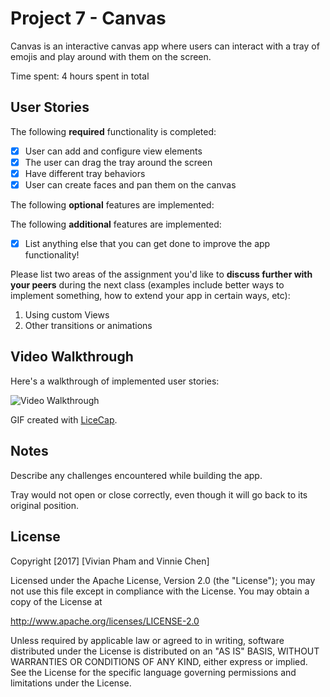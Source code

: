 # Project 7 - Canvas

Canvas is an interactive canvas app where users can interact with a tray of emojis and
play around with them on the screen.

Time spent: 4 hours spent in total

## User Stories

The following **required** functionality is completed:

- [x] User can add and configure view elements
- [x] The user can drag the tray around the screen
- [x] Have different tray behaviors
- [x] User can create faces and pan them on the canvas

The following **optional** features are implemented:



The following **additional** features are implemented:

- [x] List anything else that you can get done to improve the app functionality!


Please list two areas of the assignment you'd like to **discuss further with your peers** during the next class (examples include better ways to implement something, how to extend your app in certain ways, etc):

1. Using custom Views
2. Other transitions or animations

## Video Walkthrough 

Here's a walkthrough of implemented user stories:

<img src='http://i.imgur.com/fdASEJm.gif' title='Video Walkthrough' width='' alt='Video Walkthrough' />

GIF created with [LiceCap](http://www.cockos.com/licecap/).

## Notes

Describe any challenges encountered while building the app.

Tray would not open or close correctly, even though it will go back to its original position.

## License

Copyright [2017] [Vivian Pham and Vinnie Chen]

Licensed under the Apache License, Version 2.0 (the "License");
you may not use this file except in compliance with the License.
You may obtain a copy of the License at

http://www.apache.org/licenses/LICENSE-2.0

Unless required by applicable law or agreed to in writing, software
distributed under the License is distributed on an "AS IS" BASIS,
WITHOUT WARRANTIES OR CONDITIONS OF ANY KIND, either express or implied.
See the License for the specific language governing permissions and
limitations under the License.
